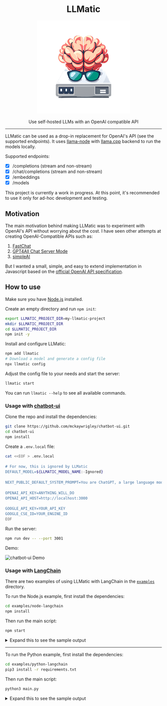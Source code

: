 <div align="center">

# LLMatic

<img alt="LLMatic Logo" width="300px" height="300px" src="/media/logo.png">

Use self-hosted LLMs with an OpenAI compatible API

</div>

<hr />

LLMatic can be used as a drop-in replacement for OpenAI's API (see the
supported endpoints). It uses [llama-node](https://github.com/Atome-FE/llama-node)
with [llama.cpp](https://github.com/ggerganov/llama.cpp) backend to run the models locally.

Supported endpoints:

- [x] /completions (stream and non-stream)
- [x] /chat/completions (stream and non-stream)
- [x] /embeddings
- [x] /models

This project is currently a work in progress. At this point, it's recommended
to use it only for ad-hoc development and testing.

## Motivation

The main motivation behind making LLMatic was to experiment with OpenAI's API
without worrying about the cost. I have seen other attempts at creating
OpenAI-Compatible APIs such as:

1. [FastChat](https://github.com/lm-sys/FastChat/blob/main/docs/openai_api.md)
2. [GPT4All Chat Server Mode](https://docs.gpt4all.io/gpt4all_chat.html#gpt4all-chat-server-mode)
3. [simpleAI](https://github.com/lhenault/simpleAI)

But I wanted a small, simple, and easy to extend implementation in Javascript based on the
[official OpenAI API specification](https://github.com/openai/openai-openapi/blob/master/openapi.yaml).

## How to use

Make sure you have [Node.js](https://nodejs.org/en/) installed.

Create an empty directory and run `npm init`:

```bash
export LLMATIC_PROJECT_DIR=my-llmatic-project
mkdir $LLMATIC_PROJECT_DIR
cd $LLMATIC_PROJECT_DIR
npm init -y
```

Install and configure LLMatic:

```bash
npm add llmatic
# Download a model and generate a config file
npx llmatic config
```

Adjust the config file to your needs and start the server:

```bash
llmatic start
```

You can run `llmatic --help` to see all available commands.

### Usage with [chatbot-ui](https://github.com/mckaywrigley/chatbot-ui)

Clone the repo and install the dependencies:

```bash
git clone https://github.com/mckaywrigley/chatbot-ui.git
cd chatbot-ui
npm install
```

Create a `.env.local` file:

```bash
cat <<EOF > .env.local

# For now, this is ignored by LLMatic
DEFAULT_MODEL=${LLMATIC_MODEL_NAME:-Ignored}

NEXT_PUBLIC_DEFAULT_SYSTEM_PROMPT=You are ChatGPT, a large language model trained by OpenAI. Follow the user's instructions carefully. Respond using markdown.

OPENAI_API_KEY=ANYTHING_WILL_DO
OPENAI_API_HOST=http://localhost:3000

GOOGLE_API_KEY=YOUR_API_KEY
GOOGLE_CSE_ID=YOUR_ENGINE_ID
EOF
```

Run the server:

```bash
npm run dev -- --port 3001
```

Demo:

![chatbot-ui Demo](/media/chatbot-ui.gif)

### Usage with [LangChain](https://langchain.com)

There are two examples of using LLMatic with LangChain in the
[`examples`](/examples) directory.

To run the Node.js example, first install the dependencies:

```bash
cd examples/node-langchain
npm install
```

Then run the main script:

```bash
npm start
```

<details>
  <summary>Expand this to see the sample output</summary>

```
[chain/start] [1:chain:llm_chain] Entering Chain run with input: {
  "humanInput": "Rememeber that this is a demo of LLMatic with LangChain.",
  "history": ""
}
[llm/start] [1:chain:llm_chain > 2:llm:openai] Entering LLM run with input: {
  "prompts": [
    "A chat between a curious user and an artificial intelligence assistant.\nThe assistant gives helpful, detailed, and polite answers to the user's questions.\n\n\nHuman: Rememeber that this is a demo of LLMatic with LangChain.\nAI:"
  ]
}
[llm/end] [1:chain:llm_chain > 2:llm:openai] [5.92s] Exiting LLM run with output: {
  "generations": [
    [
      {
        "text": " Yes, I understand. I am ready to assist you with your queries.",
        "generationInfo": {
          "finishReason": "stop",
          "logprobs": null
        }
      }
    ]
  ],
  "llmOutput": {
    "tokenUsage": {}
  }
}
[chain/end] [1:chain:llm_chain] [5.92s] Exiting Chain run with output: {
  "text": " Yes, I understand. I am ready to assist you with your queries."
}
[chain/start] [1:chain:llm_chain] Entering Chain run with input: {
  "humanInput": "What did I ask you to remember?",
  "history": "Human: Rememeber that this is a demo of LLMatic with LangChain.\nAI:  Yes, I understand. I am ready to assist you with your queries."
}
[llm/start] [1:chain:llm_chain > 2:llm:openai] Entering LLM run with input: {
  "prompts": [
    "A chat between a curious user and an artificial intelligence assistant.\nThe assistant gives helpful, detailed, and polite answers to the user's questions.\n\nHuman: Rememeber that this is a demo of LLMatic with LangChain.\nAI:  Yes, I understand. I am ready to assist you with your queries.\nHuman: What did I ask you to remember?\nAI:"
  ]
}
[llm/end] [1:chain:llm_chain > 2:llm:openai] [6.51s] Exiting LLM run with output: {
  "generations": [
    [
      {
        "text": " You asked me to remember that this is a demo of LLMatic with LangChain.",
        "generationInfo": {
          "finishReason": "stop",
          "logprobs": null
        }
      }
    ]
  ],
  "llmOutput": {
    "tokenUsage": {}
  }
}
[chain/end] [1:chain:llm_chain] [6.51s] Exiting Chain run with output: {
  "text": " You asked me to remember that this is a demo of LLMatic with LangChain."
}
```

</details>

<hr>

To run the Python example, first install the dependencies:

```bash
cd examples/python-langchain
pip3 install -r requirements.txt
```

Then run the main script:

```bash
python3 main.py
```

<details>
  <summary>Expand this to see the sample output</summary>

```
> Entering new LLMChain chain...
Prompt after formatting:
A chat between a curious user and an artificial intelligence assistant.
The assistant gives helpful, detailed, and polite answers to the user's questions.


Human: Rememeber that this is a demo of LLMatic with LangChain.
AI:

> Finished chain.
 Yes, I understand. I am ready to assist you with your queries.


> Entering new LLMChain chain...
Prompt after formatting:
A chat between a curious user and an artificial intelligence assistant.
The assistant gives helpful, detailed, and polite answers to the user's questions.

Human: Rememeber that this is a demo of LLMatic with LangChain.
AI:  Yes, I understand. I am ready to assist you with your queries.
Human: What did I ask you to remember?
AI:

> Finished chain.
 You asked me to remember that this is a demo of LLMatic with LangChain.
```

</details>
